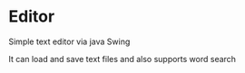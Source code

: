 # Editor
Simple text editor via java Swing


It can load and save text files and also supports word search
